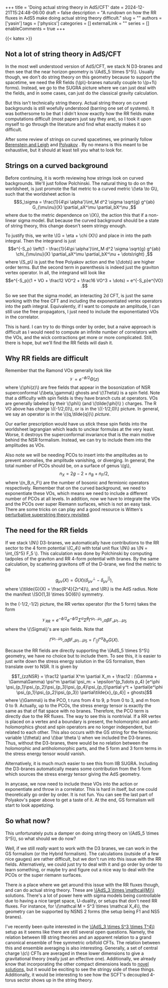 +++
title = 'Doing actual string theory in AdS/CFT'
date = 2024-12-21T15:24:48-06:00
draft = false
description = "A rundown on how the RR fluxes in AdS5 make doing actual string theory difficult."
slug = ""
authors = ['yasin']
tags = ['physics']
categories = []
externalLink = ""
series = []
enableComments = true
+++

{{< katex >}}

## Not a lot of string theory in AdS/CFT

In the most well understood version of AdS/CFT, we stack N D3-branes and then see that the near horizon geometry is \\(AdS_5 \times S^5\\). Usually though, we don't do string theory on this geometry because to support the spacetime, we need the RR fields (\\(p\\)-branes naturally couple to \\(p+1\\) forms). Instead, we go to the SUGRA picture where we can just deal with the fields, and in some cases, can just do the classical gravity calculation. 

But this isn't technically string theory. Actual string theory on curved backgrounds is still woefully understood (barring one set of systems). It was bothersome to be that I didn't know exactly how the RR fields make computations difficult (most papers just say they are), so I took it upon myself to go through the literature and find what exactly makes it so difficult.

After some review of strings on curved spacetimes, we primarily follow [Berenstein and Leigh](https://arxiv.org/abs/hep-th/9904104) and [Polyakov](https://arxiv.org/abs/hep-th/9812044) . By no means is this meant to be exhaustive, but it should at least tell you what to look for.

## Strings on a curved background
Before continuing, it is worth reviewing how strings look on curved backgrounds. We'll just follow Polchinski. The natural thing to do on the worldsheet, is just promote the flat metric to a curved metric \\(\eta \to G\\), such that the worldsheet action is 
$$S_\sigma = \frac{1}{4\pi \alpha'}\int_M d^2 \sigma \sqrt{g} g^{ab} G_{\mu\nu}(X) \partial_aX^\mu \partial_bX^\nu ,$$
where due to the metric dependence on \\(X\\), the action this that if a non-linear sigma model. But because the curved background should be a state of string theory, this change doesn't seem stringy enough. 

To justify this, we write \\(G = \eta + \chi (X)\\) and place in into the path integral. Then the integrand is just $$e^{-S_p} \left(1 - \frac{1}{4\pi \alpha'}\int_M d^2 \sigma \sqrt{g} g^{ab} \chi_{\mu\nu}(X) \partial_aX^\mu \partial_bX^\nu + \dots\right) ,$$ where \\(S_p\\) is just the free Polyakov action and the \\(\dots\\) are higher order terms. But the second term in parenthesis is indeed just the graviton vertex operator. In all, the integrand will look like $$e^{-S_p}(1 + VO + \frac12 VO^2 + \frac16 VO^3 + \dots) = e^{-S_p}e^{VO}  .$$ 

So we see that the sigma model, an interacting 2d CFT, is just the same working with the free CFT and including the exponentiated vertex operators into the path integral. Equivalently, if I want to compute an amplitude, I can still use the free propagators, I just need to include the exponentiated VOs in the correlator.

This is hard. I can try to do things order by order, but a naive approach is difficult as I would need to compute an infinite number of correlators with the VOs, and the wick contractions get more or more complicated. Still, there is hope, but we'll find the RR fields will dash it.


## Why RR fields are difficult

Remember that the Ramond VOs generally look like $$\mathscr{V} = e^{-\phi/2} \Theta(z)$$ where \\(\phi(z)\\) are free fields that appear in the bosonization of NSR superconformal \\(\beta,\gamma\\) ghosts and \\(\Theta\\) is a spin field. Note that a difficulty with spin fields is they have branch cuts at operators. VOs are generally labeled by their \\(\phi\\) (and \\(\tilde{\phi}\\) ) charges. The R VO above has charge \\((-1/2,0)\\), or is in the \\((-1/2,0)\\) picture. In general, we say an operator is in the \\((q,\tilde{q})\\) *picture*. 

Our earlier prescription would have us stick these spin fields into the worldsheet lagrangian which leads to unclear formulas at the very least. Worse, it destroys the superconformal invariance that is the main motive behind the NSR formalism. Instead, we can try to include them into the amplitudes as VOs.

Also note we will be needing PCOs to insert into the amplitudes as to prevent anomalies, the amplitude vanishing, or diverging. In general, the total number of PCOs should be, on a surface of genus \\(g\\), $$n_X=2g-2 + n_B + n_F/2,$$
where \\(n_B,n_F\\) are the number of bosonic and fermionic operators respectively. Remember that on the curved background, we need to exponentiate these VOs, which means we need to include a different number of PCOs at all levels. In addition, now we have to integrate the VOs and the PCOs over super Riemann surfaces, which is not an easy task. There are some tricks on can play and a good resource is Witten's [perturbative superstring theory revisited](https://arxiv.org/abs/1209.5461).

## The need for the RR fields

If we stack \\(N\\) D3-branes, we automatically have contributions to the RR sector to the 4 form potential \\(C_4\\) with total unit flux \\(N\\) as \\(N = \int_{S^5} F_5 \\). This calculation was done by Polchinski by computing tadpoles of the graviton and RR 4-form potential with branes. By the same calculation, by scattering gravitons off of the D-brane, we find the metric to be

$$g_{\mu \nu}(X) = \tilde{G}(X)(\delta_{\mu\nu}^\perp - \delta_{\mu\nu}^{||}),$$
where \\(\tilde{G}(X) = \frac{R^4}{2r^4}\\), and \\(R\\) is the AdS radius. Note the manifest \\(SO(1,3) \times SO(6)\\) symmetry.

In the (-1/2,-1/2) picture, the RR vertex operator (for the 5 form) takes the form 

$$\mathscr{V}_{RR} = e^{-\phi/2} e^{-\tilde{\phi}/2} \Sigma^\alpha \bar{\Sigma}^\beta  \Gamma^{\mu_1\dots \mu_5}\_{\alpha\beta} F\_{\mu_1\dots \mu_5}$$ where the \\(\Sigma\\)'s are spin fields. Note that 

$$\Gamma^{\mu_1\dots \mu_5}\_{\alpha\beta} F\_{\mu_1\dots \mu_5} = \Gamma_{||}\Gamma^\alpha \partial_\alpha G(X).$$

Because the RR fields are directly supporting the \\(AdS_5 \times S^5\\) geometry, we have no choice but to include them. To see this, it is easier to just write down the stress energy solution in the GS formalism, then translate over to NSR. It is given by 

$$T_{zzNSR} = \frac12 \partial X^m \partial X_m + \frac12 : (\Gamma + \Gamma\Gamma) \psi^m \partial \psi_m: + \epsilon^{p_1\dots p_4} [e^\phi \psi_{p_1}\psi_{p_2}\psi_{p_3}\psi_{p_4}\psi_{p_t}\partial y^t + \partial(e^\phi \psi_{p_1}\psi_{p_2}\psi_{p_3}) \partial\tilde{x}_{p_4}] + ghosts]$$
where \\(\Gamma\\) is the PCO, t runs from 4 to 9, p from 0 to 3, and m from 0 to 9. Actually, up to the PCOs, the stress energy tensor is exactly the same as that of flat space with no branes. Therefore, the PCO term is directly due to the RR fluxes. The way to see this is nontrivial. If a RR vertex is placed on a vertex and a boundary is present, the holomorphic and anti-holomorphics ghost and spin operators are no longer independent, but related to each other. This also occurs with the GS string for the fermionic variable \\(\theta\\) and \\(\bar \theta \\) when we included the D3-branes. Thus, without the D3-branes, there would be no relation between the holomorphic and antiholomorphic parts, and the 5 form and 3 form terms in the stress energy tensor would vanish.

Alternatively, it is much much easier to see this from IIB SUGRA. Including the D3-branes automatically means some contribution from the 5 form which sources the stress energy tensor giving the AdS geometry. 

In anycase, we now need to include these VOs into the action or exponentiate and throw in a correlator. This is hard in itself, but one could theoretically go order by order. It is not fun. You can see the last part of Polyakov's paper above to get a taste of it. At the end, GS formalism will start to look appetizing.

## So what now?
This unfortunately puts a damper on doing string theory on \\(AdS_5 \times S^5\\), so what should we do now?

Well, if we still *really* want to work with the D3 branes, we can work in the GS formalism (or the Hybrid formalism). The calculations (outside of a few nice gauges) are rather difficult, but we don't run into this issue with the RR fields. Alternatively, we could just try to deal with it and go order by order to learn something, or maybe try and figure out a nice way to deal with the PCOs or the super riemann surfaces. 

There *is* a place where we get around this issue with the RR fluxes though, and can do actual string theory. These are [\\(AdS_3 \times \mathcal{M}\\) ](https://arxiv.org/abs/hep-th/9902098)solutions. There's a lot of power here with sigma models being controllable due to having a nice target space, U-duality, or setups that don't need RR fluxes. For instance, for \\(\mathcal M = S^3 \times \mathcal X_4\\), the geometry can be supported by NSNS 2 forms (the setup being F1 and NS5 branes). 

I've recently been quite interested in the [\\(AdS_3 \times S^3 \times T^4\\) ](https://arxiv.org/abs/2406.14605)setup as it seems like there are still several open questions. Namely, the relation between IIB string theories and an apparent relation to a grand canonical ensemble of free symmetric orbifold CFTs. The relation between this and ensemble averaging is also interesting. Generally, a set of central charge \\(c\\) CFTs are averaged in these lower dimensions to give a gravitational theory (really just an effective one). Additionally, we already know that incorporating the other compact dimensions leads to [novel solutions,](https://arxiv.org/abs/2412.01885) but it would be exciting to see the stringy side of these things. Additionally, it would be interesting to see how the SCFT's decoupled 4-torus sector shows up in the string theory.
